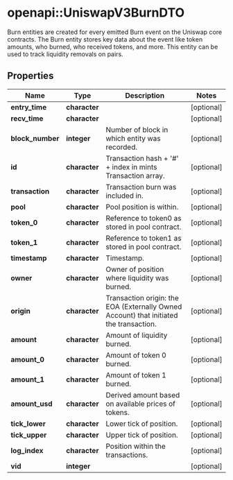 # openapi::UniswapV3BurnDTO

Burn entities are created for every emitted Burn event on the Uniswap core contracts. The Burn entity stores key data about the event like token amounts, who burned, who received tokens, and more. This entity can be used to track liquidity removals on pairs.

## Properties
Name | Type | Description | Notes
------------ | ------------- | ------------- | -------------
**entry_time** | **character** |  | [optional] 
**recv_time** | **character** |  | [optional] 
**block_number** | **integer** | Number of block in which entity was recorded. | [optional] 
**id** | **character** | Transaction hash + &#39;#&#39; + index in mints Transaction array. | [optional] 
**transaction** | **character** | Transaction burn was included in. | [optional] 
**pool** | **character** | Pool position is within. | [optional] 
**token_0** | **character** | Reference to token0 as stored in pool contract. | [optional] 
**token_1** | **character** | Reference to token1 as stored in pool contract. | [optional] 
**timestamp** | **character** | Timestamp. | [optional] 
**owner** | **character** | Owner of position where liquidity was burned. | [optional] 
**origin** | **character** | Transaction origin: the EOA (Externally Owned Account) that initiated the transaction. | [optional] 
**amount** | **character** | Amount of liquidity burned. | [optional] 
**amount_0** | **character** | Amount of token 0 burned. | [optional] 
**amount_1** | **character** | Amount of token 1 burned. | [optional] 
**amount_usd** | **character** | Derived amount based on available prices of tokens. | [optional] 
**tick_lower** | **character** | Lower tick of position. | [optional] 
**tick_upper** | **character** | Upper tick of position. | [optional] 
**log_index** | **character** | Position within the transactions. | [optional] 
**vid** | **integer** |  | [optional] 


